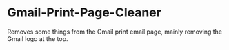 Gmail-Print-Page-Cleaner
========================

Removes some things from the Gmail print email page, mainly removing the Gmail logo at the top.
